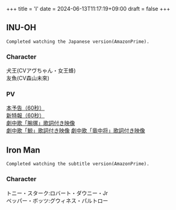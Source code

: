 +++
title = 'I'
date = 2024-06-13T11:17:19+09:00
draft = false
+++

## INU-OH
```
Completed watching the Japanese version(AmazonPrime).
```
  
### Character
犬王(CVアヴちゃん・女王蜂)\
友魚(CV森山未來)

### PV
[本予告（60秒）](https://youtu.be/1aWljU6ZDKU)\
[新特報（60秒）](https://youtu.be/BqheWziqFig)\
[劇中歌「腕塚」歌詞付き映像](https://youtu.be/b3tP4huFvlE)\
[劇中歌「鯨」歌詞付き映像](https://youtu.be/_1tcR73GydI)
[劇中歌「竜中将」歌詞付き映像](https://youtu.be/0rNBfHmbmAU)


## Iron Man
```
Completed watching the subtitle version(AmazonPrime).
```

### Character
トニー・スターク:ロバート・ダウニー・Jr\
ペッパー・ボッツ:グウィネス・パルトロー